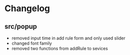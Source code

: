 # Changelog

## src/popup

- removed input time in add rule form and only used slider
- changed font family
- removed two functions from addRule to sevices
